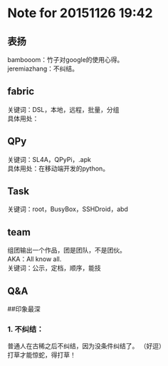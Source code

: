 # Note for 20151126 19:42  
## 表扬 
  
bambooom：竹子对google的使用心得。  
jeremiazhang：不纠结。  

## fabric  
关键词：DSL，本地，远程，批量，分组  
具体用处：  

## QPy  
关键词：SL4A，QPyPi，.apk  
具体用处：在移动端开发的python。

## Task  
关键词：root，BusyBox，SSHDroid，abd

## team  
组团输出一个作品，团是团队，不是团伙。  
AKA：All know all.  
关键词：公示，定档，顺序，能技  

## Q&A  


##印象最深  

### 1. 不纠结：  
普通人在古稀之后不纠结，因为没条件纠结了。  （好逗）  
打草才能惊蛇，得打草！